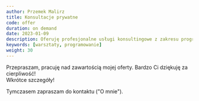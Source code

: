 ```yaml
---
author: Przemek Malirz
title: Konsultacje prywatne
code: offer
duration: on demand
date: 2023-01-09
description: Oferuję profesjonalne usługi konsultingowe z zakresu programowania, architektury oraz wsparcia rozwoju i kariery.  
keywords: [warsztaty, programowanie]
weight: 30
---
```

Przepraszam, pracuję nad zawartością mojej oferty. Bardzo Ci dziękuję za cierpliwość!\
Wkrótce szczegóły!

Tymczasem zapraszam do kontaktu ("O mnie").
